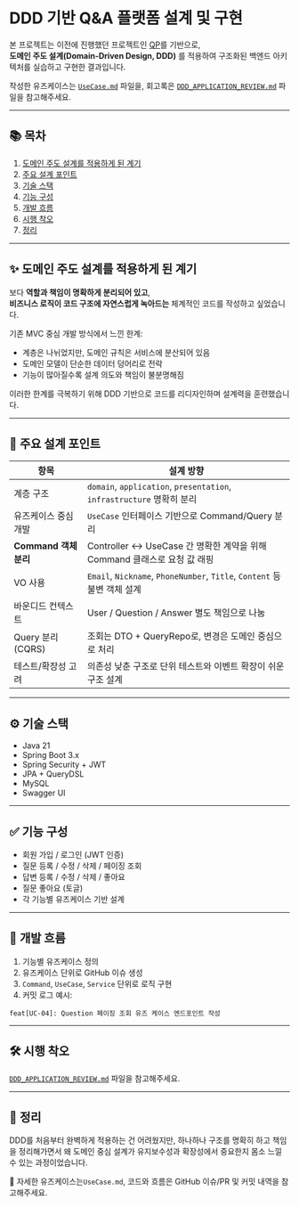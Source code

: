 # DDD 기반 Q&A 플랫폼 설계 및 구현

본 프로젝트는 이전에 진행했던 프로젝트인 [QP](https://github.com/msk226/QP_BACKEND)를 기반으로,  
**도메인 주도 설계(Domain-Driven Design, DDD)** 를 적용하여 구조화된 백엔드 아키텍처를 실습하고 구현한 결과입니다.

작성한 유즈케이스는 [`UseCase.md`](./UseCase.md) 파일을, 회고록은 
[`DDD_APPLICATION_REVIEW.md`](./DDD_APPLICATION_REVIEW.md) 파일을 참고해주세요. 

---

## 📚 목차

1. [도메인 주도 설계를 적용하게 된 계기](#-도메인-주도-설계를-적용하게-된-계기)
2. [주요 설계 포인트](#-주요-설계-포인트)
3. [기술 스택](#-기술-스택)
4. [기능 구성](#-기능-구성)
5. [개발 흐름](#-개발-흐름)
6. [시행 착오](#-시행-착오)
7. [정리](#-정리)

---

## ✨ 도메인 주도 설계를 적용하게 된 계기

보다 **역할과 책임이 명확하게 분리되어 있고**,  
**비즈니스 로직이 코드 구조에 자연스럽게 녹아드는** 체계적인 코드를 작성하고 싶었습니다.

기존 MVC 중심 개발 방식에서 느낀 한계:
- 계층은 나뉘었지만, 도메인 규칙은 서비스에 분산되어 있음
- 도메인 모델이 단순한 데이터 덩어리로 전락
- 기능이 많아질수록 설계 의도와 책임이 불분명해짐

이러한 한계를 극복하기 위해 DDD 기반으로 코드를 리디자인하며 설계력을 훈련했습니다.

---

## 🧩 주요 설계 포인트

| 항목 | 설계 방향 |
|------|-----------|
| 계층 구조 | `domain`, `application`, `presentation`, `infrastructure` 명확히 분리 |
| 유즈케이스 중심 개발 | `UseCase` 인터페이스 기반으로 Command/Query 분리 |
| **Command 객체 분리** | Controller ↔ UseCase 간 명확한 계약을 위해 Command 클래스로 요청 값 래핑 |
| VO 사용 | `Email`, `Nickname`, `PhoneNumber`, `Title`, `Content` 등 불변 객체 설계 |
| 바운디드 컨텍스트 | User / Question / Answer 별도 책임으로 나눔 |
| Query 분리 (CQRS) | 조회는 DTO + QueryRepo로, 변경은 도메인 중심으로 처리 |
| 테스트/확장성 고려 | 의존성 낮춘 구조로 단위 테스트와 이벤트 확장이 쉬운 구조 설계 |

---

## ⚙️ 기술 스택

- Java 21
- Spring Boot 3.x
- Spring Security + JWT
- JPA + QueryDSL
- MySQL
- Swagger UI

---

## ✅ 기능 구성

- 회원 가입 / 로그인 (JWT 인증)
- 질문 등록 / 수정 / 삭제 / 페이징 조회
- 답변 등록 / 수정 / 삭제 / 좋아요
- 질문 좋아요 (토글)
- 각 기능별 유즈케이스 기반 설계

---

## 🧠 개발 흐름

1. 기능별 유즈케이스 정의
2. 유즈케이스 단위로 GitHub 이슈 생성
3. `Command`, `UseCase`, `Service` 단위로 로직 구현
4. 커밋 로그 예시:

```text
feat[UC-04]: Question 페이징 조회 유즈 케이스 엔드포인트 작성
```

---


## 🛠️ 시행 착오

[`DDD_APPLICATION_REVIEW.md`](./DDD_APPLICATION_REVIEW.md) 파일을 참고해주세요.

---
## 💬 정리
DDD를 처음부터 완벽하게 적용하는 건 어려웠지만, 하나하나 구조를 명확히 하고 책임을 정리해가면서 왜 도메인 중심 설계가 유지보수성과 확장성에서 중요한지 몸소 느낄 수 있는 과정이었습니다.

📌 자세한 유즈케이스는`UseCase.md`, 코드와 흐름은 GitHub 이슈/PR 및 커밋 내역을 참고해주세요.
